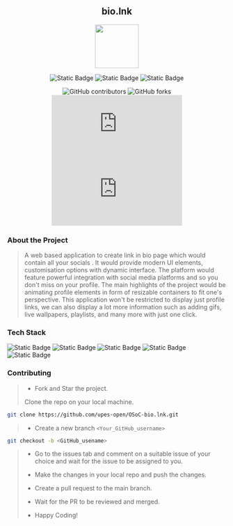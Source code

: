 <div align='center'>

## bio.lnk

<img src='https://github.com/upes-open/Git-WorkShop/assets/101355193/b9315c8e-5aaa-438e-ab5a-48b25571dc90' width=100>

![Static Badge](https://img.shields.io/badge/Discord-202020?logo=discord&logoColor=%235865F2&link=http%3A%2F%2Fdiscord.gg%2F2rnWsvkX) 
![Static Badge](https://img.shields.io/badge/Twitter-202020?logo=twitter&logoColor=%231DA1F2&link=https%3A%2F%2Ftwitter.com%2FUpesOpen) 
![Static Badge](https://img.shields.io/badge/Instagram-202020?logo=instagram&logoColor=%23E4405F&link=https%3A%2F%2Fwww.instagram.com%2Fupesopen_%2F)

![GitHub contributors](https://img.shields.io/github/contributors/upes-open/OSoC-bio.lnk.git)
![GitHub forks](https://img.shields.io/github/forks/upes-open/OSoC-bio.ln)
![GitHub Repo stars](https://img.shields.io/github/stars/upes-open/OSoC-bio.lnk)
![GitHub issues](https://img.shields.io/github/issues/upes-open/OSoC-bio.lnk)

</div>

### About the Project

> A web based application to create link in bio page which would contain all your socials . It would provide modern UI elements, customisation options with dynamic interface. The platform would feature powerful integration with social media platforms and so you don't miss on your profile. The main highlights of the project would be animating profile elements in form of resizable containers to fit one's perspective. This application won't be restricted to display just profile links, we can also display a lot more information such as adding gifs, live wallpapers, playlists, and many more with just one click.

### Tech Stack

![Static Badge](https://img.shields.io/badge/NodeJS-101010?logo=nodedotjs&logoColor=%23339933)
![Static Badge](https://img.shields.io/badge/MongoDB-101010?logo=mongodb&logoColor=%2347A248)
![Static Badge](https://img.shields.io/badge/ReactJS-101010?logo=react&logoColor=%2361DAFB)
![Static Badge](https://img.shields.io/badge/ExpressJS-101010?logo=express&logoColor=%fff)
![Static Badge](https://img.shields.io/badge/Docker-101010?logo=docker&logoColor=%232496ED)

### Contributing

> * Fork and Star the project.
>
> Clone the repo on your local machine.
>
```bash
git clone https://github.com/upes-open/OSoC-bio.lnk.git
```
>
> * Create a new branch `<Your_GitHub_username>`
>
```bash
git checkout -b <GitHub_usename>
```
>
> * Go to the issues tab and comment on a suitable issue of your choice and wait for the issue to be assigned to you.
>
> * Make the changes in your local repo and push the changes.
>
> * Create a pull request to the main branch.
>
> * Wait for the PR to be reviewed and merged.
>
> * Happy Coding!
